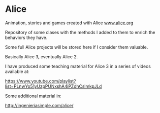 # Alice
Animation, stories and games created with Alice www.alice.org

Repository of some clases with the methods I added to them to enrich the behaviors they have.

Some full Alice projects will be stored here if I consider them valuable.

Basically Alice 3, eventually Alice 2.

I have produced some teaching material for Alice 3 in a series of videos available at:

https://www.youtube.com/playlist?list=PLnwYo51yUzpPUNxshA4iPZdhCslmkpJLd

Some additional material in:

http://ingenieriasimple.com/alice/
